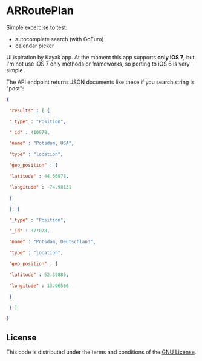 ARRoutePlan
===========

Simple excercise to test:
* autocomplete search (with GoEuro)
* calendar picker

UI ispiration by Kayak app.
At the moment this app supports **only iOS 7**, but I'm not use iOS 7 only methods or frameworks,
so porting to iOS 6 is very simple .

The API endpoint returns JSON documents like these if you search string is "post":
```json
{

 "results" : [ {

 "_type" : "Position",

 "_id" : 410978,

 "name" : "Potsdam, USA",

 "type" : "location",

 "geo_position" : {

 "latitude" : 44.66978,

 "longitude" : -74.98131

 }

 }, {

 "_type" : "Position",

 "_id" : 377078,

 "name" : "Potsdam, Deutschland",

 "type" : "location",

 "geo_position" : {

 "latitude" : 52.39886,

 "longitude" : 13.06566

 }

 } ]

}
```
License
-------

This code is distributed under the terms and conditions of the [GNU License](https://github.com/darthpelo/ARRoutePlan/blob/master/LICENSE).
